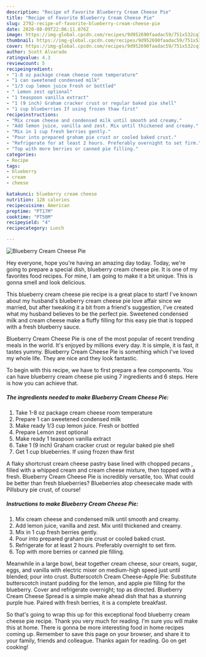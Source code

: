 ```yaml
---
description: "Recipe of Favorite Blueberry Cream Cheese Pie"
title: "Recipe of Favorite Blueberry Cream Cheese Pie"
slug: 2792-recipe-of-favorite-blueberry-cream-cheese-pie
date: 2020-08-09T22:06:11.076Z
image: https://img-global.cpcdn.com/recipes/9d952690faadac59/751x532cq70/blueberry-cream-cheese-pie-recipe-main-photo.jpg
thumbnail: https://img-global.cpcdn.com/recipes/9d952690faadac59/751x532cq70/blueberry-cream-cheese-pie-recipe-main-photo.jpg
cover: https://img-global.cpcdn.com/recipes/9d952690faadac59/751x532cq70/blueberry-cream-cheese-pie-recipe-main-photo.jpg
author: Scott Alvarado
ratingvalue: 4.3
reviewcount: 5
recipeingredient:
- "1-8 oz package cream cheese room temperature"
- "1 can sweetened condensed milk"
- "1/3 cup lemon juice Fresh or bottled"
- " Lemon zest optional"
- "1 teaspoon vanilla extract"
- "1 (9 inch) Graham cracker crust or regular baked pie shell"
- "1 cup blueberries If using frozen thaw first"
recipeinstructions:
- "Mix cream cheese and condensed milk until smooth and creamy."
- "Add lemon juice, vanilla and zest. Mix until thickened and creamy."
- "Mix in 1 cup fresh berries gently."
- "Pour into prepared graham pie crust or cooled baked crust."
- "Refrigerate for at least 2 hours. Preferably overnight to set firm."
- "Top with more berries or canned pie filling."
categories:
- Recipe
tags:
- blueberry
- cream
- cheese

katakunci: blueberry cream cheese 
nutrition: 128 calories
recipecuisine: American
preptime: "PT17M"
cooktime: "PT50M"
recipeyield: "4"
recipecategory: Lunch

---
```



![Blueberry Cream Cheese Pie](https://img-global.cpcdn.com/recipes/9d952690faadac59/751x532cq70/blueberry-cream-cheese-pie-recipe-main-photo.jpg)

Hey everyone, hope you're having an amazing day today. Today, we're going to prepare a special dish, blueberry cream cheese pie. It is one of my favorites food recipes. For mine, I am going to make it a bit unique. This is gonna smell and look delicious.

This blueberry cream cheese pie recipe is a great place to start! I&#39;ve known about my husband&#39;s blueberry cream cheese pie love affair since we married, but after tweaking it a bit from a friend&#39;s suggestion, I&#39;ve created what my husband believes to be the perfect pie. Sweetened condensed milk and cream cheese make a fluffy filling for this easy pie that is topped with a fresh blueberry sauce.

Blueberry Cream Cheese Pie is one of the most popular of recent trending meals in the world. It's enjoyed by millions every day. It is simple, it is fast, it tastes yummy. Blueberry Cream Cheese Pie is something which I've loved my whole life. They are nice and they look fantastic.


To begin with this recipe, we have to first prepare a few components. You can have blueberry cream cheese pie using 7 ingredients and 6 steps. Here is how you can achieve that.

<!--inarticleads1-->

##### The ingredients needed to make Blueberry Cream Cheese Pie:

1. Take 1-8 oz package cream cheese room temperature
1. Prepare 1 can sweetened condensed milk
1. Make ready 1/3 cup lemon juice. Fresh or bottled
1. Prepare  Lemon zest optional
1. Make ready 1 teaspoon vanilla extract
1. Take 1 (9 inch) Graham cracker crust or regular baked pie shell
1. Get 1 cup blueberries. If using frozen thaw first


A flaky shortcrust cream cheese pastry base lined with chopped pecans , filled with a whipped cream and cream cheese mixture, then topped with a fresh. Blueberry Cream Cheese Pie is incredibly versatile, too. What could be better than fresh blueberries? Blueberries atop cheesecake made with Pillsbury pie crust, of course! 

<!--inarticleads2-->

##### Instructions to make Blueberry Cream Cheese Pie:

1. Mix cream cheese and condensed milk until smooth and creamy.
1. Add lemon juice, vanilla and zest. Mix until thickened and creamy.
1. Mix in 1 cup fresh berries gently.
1. Pour into prepared graham pie crust or cooled baked crust.
1. Refrigerate for at least 2 hours. Preferably overnight to set firm.
1. Top with more berries or canned pie filling.


Meanwhile in a large bowl, beat together cream cheese, sour cream, sugar, eggs, and vanilla with electric mixer on medium-high speed just until blended; pour into crust. Butterscotch Cream Cheese-Apple Pie: Substitute butterscotch instant pudding for the lemon, and apple pie filling for the blueberry. Cover and refrigerate overnight; top as directed. Blueberry Cream Cheese Spread is a simple make ahead dish that has a stunning purple hue. Paired with fresh berries, it is a complete breakfast. 

So that's going to wrap this up for this exceptional food blueberry cream cheese pie recipe. Thank you very much for reading. I'm sure you will make this at home. There is gonna be more interesting food in home recipes coming up. Remember to save this page on your browser, and share it to your family, friends and colleague. Thanks again for reading. Go on get cooking!
